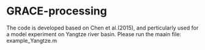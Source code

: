 # GRACE-processing
The code is developed based on Chen et al.(2015), and perticularly used for a model experiment on Yangtze river basin.
Please run the maain file: example_Yangtze.m
